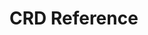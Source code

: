 # CRD Reference

<style>
  .content {
    width: 100%
  }
  .content main {
    max-width: 100%
  }
</style>
<script>

  const SEARCH_HOTKEY_KEYCODE = 83;
  // hasFocus returns true if the table search is active
  function hasFocus() {
    const tableSearchBar = document.querySelector("#content > main > p > rapi-doc");
    return (tableSearchBar === document.activeElement);
  }

  // Prevent the mdbook search event listener capturing the 's' key, so users can search for CRD properties.
  function resetKeyHandler(e) {
    if (e.altKey || e.ctrlKey || e.metaKey || e.shiftKey || e.target.type === 'textarea' || e.target.type === 'text') { return; }

    if (e.keyCode === SEARCH_HOTKEY_KEYCODE && hasFocus()) {
        e.stopPropagation();
    }
  }

  // Insert the event listener when the document is ready
  $(function() {
    document.addEventListener('keydown', function (e) { resetKeyHandler(e); }, true);
  });

</script>

<script type="module" src="https://unpkg.com/rapidoc/dist/rapidoc-min.js"></script>
<rapi-doc
  spec-url = "crds.yaml"
   allow-server-selection = 'false'
   schema-style="table"
   fill-request-fields-with-example='false'
   render-style = 'focused'
   allow-authentication = 'false'
   allow-try = 'false'
   allow-spec-file-load = 'false'
   allow-spec-url-load = 'false'
   show-components = 'true'
/>
